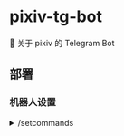 # pixiv-tg-bot

🤖 关于 pixiv 的 Telegram Bot

## 部署

### 机器人设置

<details>
<summary style="cursor: pointer;user-select: none;">/setcommands</summary>
<div>
start - 快速开始<br>
help - 查看帮助信息<br>
subnovels - 订阅小说<br>
showsubnovels - 查看已经订阅的小说<br>
checknovelupdate - 查看订阅的小说是否更新<br>
removesubnovels - 移除订阅的小说<br>
</div>
</details>
